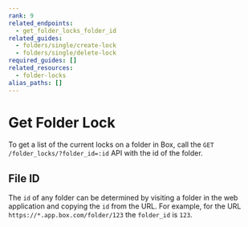 ```yaml
---
rank: 9
related_endpoints:
  - get_folder_locks_folder_id
related_guides:
  - folders/single/create-lock
  - folders/single/delete-lock
required_guides: []
related_resources:
  - folder-locks
alias_paths: []
---
```


# Get Folder Lock

To get a list of the current locks on a folder in Box, call the
`GET /folder_locks/?folder_id=:id` API with the id of the folder.

<Samples id='get_folder_locks_folder_id' />

## File ID
The `id` of any folder can be determined by visiting a folder in the web
application and copying the `id` from the URL. For example, for the URL
`https://*.app.box.com/folder/123` the `folder_id` is `123`.